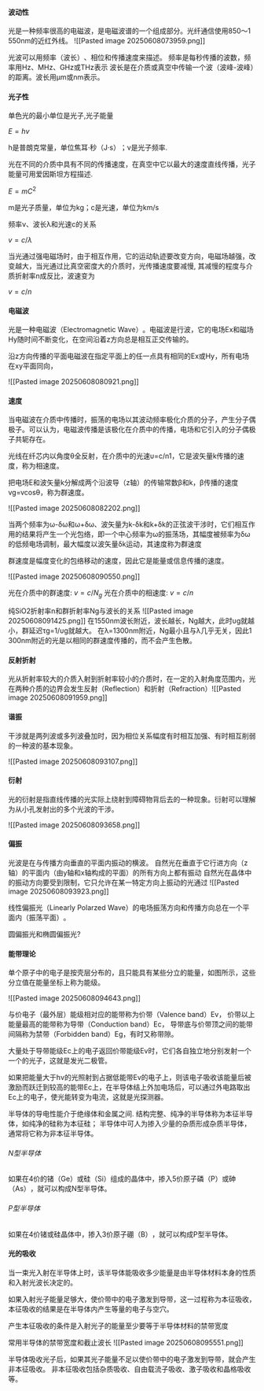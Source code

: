 

#### 波动性

光是一种频率很高的电磁波，是电磁波谱的一个组成部分。光纤通信使用850～1 550nm的近红外线。
![[Pasted image 20250608073959.png]]

光波可以用频率（波长）​、相位和传播速度来描述。
频率是每秒传播的波数，频率用Hz、MHz、GHz或THz表示
波长是在介质或真空中传输一个波（波峰-波峰）的距离。波长用μm或nm表示。


#### 光子性

单色光的最小单位是光子,光子能量

$E=hv$ 

h是普朗克常量，单位焦耳·秒（J·s）​；ν是光子频率.

光在不同的介质中具有不同的传播速度，在真空中它以最大的速度直线传播，光子能量可用爱因斯坦方程描述. 

$E = mC^2$

m是光子质量，单位为kg；c是光速，单位为km/s

频率ν、波长λ和光速c的关系 

$v = c / \lambda$

当光通过强电磁场时，由于相互作用，它的运动轨迹要改变方向，电磁场越强，改变越大，当光通过比真空密度大的介质时，光传播速度要减慢, 其减慢的程度与介质折射率n成反比，波速变为

$v=c/n$

#### 电磁波

光是一种电磁波（Electromagnetic Wave）​。电磁波是行波，它的电场Ex和磁场Hy随时间不断变化，在空间沿着z方向总是相互正交传输的。

沿z方向传播的平面电磁波在指定平面上的任一点具有相同的Ex或Hy，所有电场在xy平面同向，

![[Pasted image 20250608080921.png]]


#### 速度

当电磁波在介质中传播时，振荡的电场以其波动频率极化介质的分子，产生分子偶极子。可以认为，电磁波传播是该极化在介质中的传播，电场和它引入的分子偶极子共轭存在。

光线在纤芯内以角度θ全反射，在介质中的光速υ=c/n1，它是波矢量k传播的速度，称为相速度。

把电场E和波矢量k分解成两个沿波导（z轴）的传输常数β和k，β传播的速度vg=vcosθ，称为群速度。

![[Pasted image 20250608082202.png]]

当两个频率为ω-δω和ω+δω、波矢量为k-δk和k+δk的正弦波干涉时，它们相互作用的结果将产生一个光包络，即一个中心频率为ω的振荡场，其幅度被频率为δω的低频电场调制，最大幅度以波矢量δk运动，其速度称为群速度

群速度是幅度变化的包络移动的速度，因此它是能量或信息传播的速度。

![[Pasted image 20250608090550.png]]

光在介质中的群速度: $v = c/N_g$
光在介质中的相速度: $v = c/n$

纯SiO2折射率n和群折射率Ng与波长的关系
![[Pasted image 20250608091425.png]]
在1550nm波长附近，波长越长，Ng越大，此时υg就越小，群延迟τg=1/υg就越大。
在λ=1300nm附近，Ng最小且与λ几乎无关，因此1 300nm附近的光是以相同的群速度传播的，而不会产生色散。


#### 反射折射

光从折射率较大的介质入射到折射率较小的介质时，在一定的入射角度范围内，光在两种介质的边界会发生反射（Reflection）和折射（Refraction）​
![[Pasted image 20250608091959.png]]

#### 谐振

干涉就是两列波或多列波叠加时，因为相位关系幅度有时相互加强、有时相互削弱的一种波的基本现象。

![[Pasted image 20250608093107.png]]
#### 衍射

光的衍射是指直线传播的光实际上绕射到障碍物背后去的一种现象。衍射可以理解为从小孔发射出的多个光波的干涉。

![[Pasted image 20250608093658.png]]
#### 偏振

光波是在与传播方向垂直的平面内振动的横波。
自然光在垂直于它行进方向（z轴）的平面内（由y轴和x轴构成的平面）的所有方向上都有振动
自然光在晶体中的振动方向要受到限制，它只允许在某一特定方向上振动的光通过
![[Pasted image 20250608093923.png]]

线性偏振光（Linearly Polarzed Wave）的电场振荡方向和传播方向总在一个平面内（振荡平面）​。

圆偏振光和椭圆偏振光?


#### 能带理论

单个原子中的电子是按壳层分布的，且只能具有某些分立的能量，如图所示，这些分立值在能量坐标上称为能级。

![[Pasted image 20250608094643.png]]

与价电子（最外层）能级相对应的能带称为价带（Valence band）Ev，
价带以上能量最高的能带称为导带（Conduction band）Ec，
导带底与价带顶之间的能带间隔称为禁带（Forbidden band）Eg，有时又称带隙。


大量处于导带能级Ec上的电子返回价带能级Ev时，它们各自独立地分别发射一个一个的光子，这就是发光二极管。

如果把能量大于hν的光照射到占据低能带Ev的电子上，则该电子吸收该能量后被激励而跃迁到较高的能带Ec上，在半导体结上外加电场后，可以通过外电路取出Ec上的电子，使光能转变为电流，这就是光探测器。

半导体的导电性能介于绝缘体和金属之间.
结构完整、纯净的半导体称为本征半导体，如纯净的硅称为本征硅；
半导体中可人为掺入少量的杂质形成杂质半导体，通常将它称为非本征半导体。

###### N型半导体
如果在4价的锗（Ge）或硅（Si）组成的晶体中，掺入5价原子磷（P）或砷（As）​，就可以构成N型半导体。

###### P型半导体
如果在4价锗或硅晶体中，掺入3价原子硼（B）​，就可以构成P型半导体。


#### 光的吸收

当一束光入射在半导体上时，该半导体能吸收多少能量是由半导体材料本身的性质和入射光波长决定的。

如果入射光子能量足够大，使价带中的电子激发到导带，这一过程称为本征吸收，本征吸收的结果是在半导体内产生等量的电子与空穴。

产生本征吸收的条件是入射光子的能量至少要等于半导体材料的禁带宽度



常用半导体的禁带宽度和截止波长
![[Pasted image 20250608095551.png]]


半导体吸收光子后，如果其光子能量不足以使价带中的电子激发到导带，就会产生非本征吸收。
非本征吸收包括杂质吸收、自由载流子吸收、激子吸收和晶格吸收等。